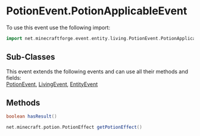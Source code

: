 # PotionEvent.PotionApplicableEvent

To use this event use the following import:
```groovy
import net.minecraftforge.event.entity.living.PotionEvent.PotionApplicableEvent
```

## Sub-Classes
This event extends the following events and can use all their methods and fields: <br>
[PotionEvent](potion_event.md), [LivingEvent](living_event.md), [EntityEvent](entity_event.md)

## Methods
```groovy
boolean hasResult()
```

```groovy
net.minecraft.potion.PotionEffect getPotionEffect()
```

